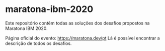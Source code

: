 # maratona-ibm-2020
Este repositório contêm todas as soluções dos desafios propostos na Maratona IBM 2020.

Página oficial do evento: https://maratona.dev/pt
Lá é possível encontrar a descrição de todos os desafios.
